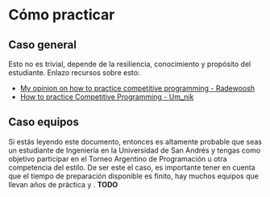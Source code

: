 # Cómo practicar
## Caso general
Esto no es trivial, depende de la resiliencia, conocimiento y propósito del estudiante. Enlazo recursos sobre esto:
+ [My opinion on how to practice competitive programming - Radewoosh](https://codeforces.com/blog/entry/91114)
+ [How to practice Competitive Programming - Um_nik](https://codeforces.com/blog/entry/98806)
## Caso equipos 
Si estás leyendo este documento, entonces es altamente probable que seas un estudiante de Ingeniería en la Universidad de San Andrés y tengas como objetivo participar en el Torneo Argentino de Programación u otra competencia del estilo. De ser este el caso, es importante tener en cuenta que el tiempo de preparación disponible es finito, hay muchos equipos que llevan años de práctica y . **TODO**
